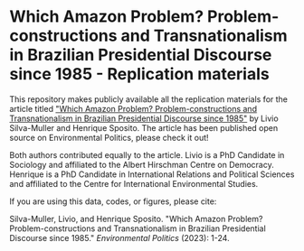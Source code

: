 # Which Amazon Problem? Problem-constructions and Transnationalism in Brazilian Presidential Discourse since 1985 - Replication materials

This repository makes publicly available all the replication materials for the article titled ["Which Amazon Problem? Problem-constructions and Transnationalism in Brazilian Presidential Discourse since 1985"](https://www.tandfonline.com/doi/full/10.1080/09644016.2023.2220639) by Livio Silva-Muller and Henrique Sposito. The article has been published open source on Environmental Politics, please check it out!

Both authors contributed equally to the article. Livio is a PhD Candidate in Sociology and affiliated to the Albert Hirschman Centre on Democracy. Henrique is a PhD Candidate in International Relations and Political Sciences and affiliated to the Centre for International Environmental Studies.

If you are using this data, codes, or figures, please cite:

Silva-Muller, Livio, and Henrique Sposito. "Which Amazon Problem? Problem-constructions and Transnationalism in Brazilian Presidential Discourse since 1985." *Environmental Politics* (2023): 1-24.
